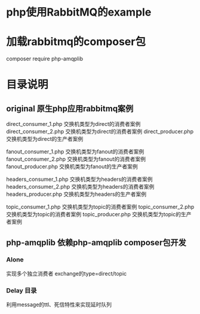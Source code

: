 # php使用RabbitMQ的example

# 加载rabbitmq的composer包
composer require php-amqplib

# 目录说明
## original 原生php应用rabbitmq案例
direct_consumer_1.php  交换机类型为direct的消费者案例
direct_consumer_2.php  交换机类型为direct的消费者案例
direct_producer.php  交换机类型为direct的生产者案例

fanout_consumer_1.php  交换机类型为fanout的消费者案例
fanout_consumer_2.php  交换机类型为fanout的消费者案例
fanout_producer.php  交换机类型为fanout的生产者案例

headers_consumer_1.php  交换机类型为headers的消费者案例
headers_consumer_2.php  交换机类型为headers的消费者案例
headers_producer.php  交换机类型为headers的生产者案例

topic_consumer_1.php  交换机类型为topic的消费者案例
topic_consumer_2.php  交换机类型为topic的消费者案例
topic_producer.php  交换机类型为topic的生产者案例


## php-amqplib 依赖php-amqplib composer包开发
### Alone 
实现多个独立消费者
exchange的type=direct/topic

### Delay 目录
利用message的ttl、死信特性来实现延时队列
